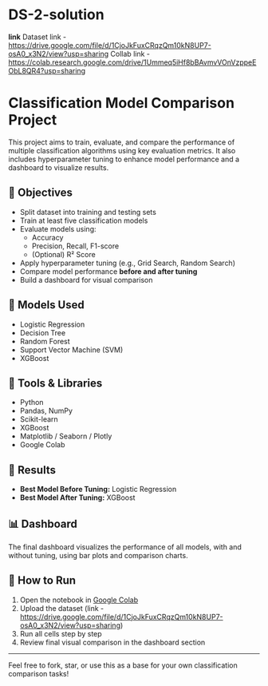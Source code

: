 # DS-2-solution

**link**
Dataset link - https://drive.google.com/file/d/1CjoJkFuxCRqzQm10kN8UP7-osA0_x3N2/view?usp=sharing
Collab link - https://colab.research.google.com/drive/1Ummeq5iHf8bBAvmvVOnVzppeEObL8QR4?usp=sharing



# Classification Model Comparison Project

This project aims to train, evaluate, and compare the performance of multiple classification algorithms using key evaluation metrics. It also includes hyperparameter tuning to enhance model performance and a dashboard to visualize results.

## 🚀 Objectives

- Split dataset into training and testing sets
- Train at least five classification models
- Evaluate models using:
  - Accuracy
  - Precision, Recall, F1-score
  - (Optional) R² Score
- Apply hyperparameter tuning (e.g., Grid Search, Random Search)
- Compare model performance **before and after tuning**
- Build a dashboard for visual comparison

## 🧠 Models Used

- Logistic Regression
- Decision Tree
- Random Forest
- Support Vector Machine (SVM)
- XGBoost

## 🔧 Tools & Libraries

- Python
- Pandas, NumPy
- Scikit-learn
- XGBoost
- Matplotlib / Seaborn / Plotly
- Google Colab

## 🏁 Results

- **Best Model Before Tuning:** Logistic Regression  
- **Best Model After Tuning:** XGBoost

## 📊 Dashboard

The final dashboard visualizes the performance of all models, with and without tuning, using bar plots and comparison charts.

## 📌 How to Run

1. Open the notebook in [Google Colab](https://colab.research.google.com/)
2. Upload the dataset (link - https://drive.google.com/file/d/1CjoJkFuxCRqzQm10kN8UP7-osA0_x3N2/view?usp=sharing)
3. Run all cells step by step
4. Review final visual comparison in the dashboard section

---

Feel free to fork, star, or use this as a base for your own classification comparison tasks!


